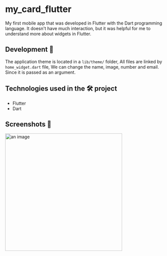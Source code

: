 # my_card_flutter

My first mobile app that was developed in Flutter with the Dart programming language. It doesn't have much interaction, but it was helpful for me to understand more about widgets in Flutter.

## Development 🧱

The application theme is located in a `lib/theme/` folder,
All files are linked by `home_widget.dart` file, We can change the name, image, number and email. Since it is passed as an argument.

## Technologies used in the 🛠 project

- Flutter
- Dart

## Screenshots 📱

<img src="./assets/índice.jpg" width="375" alt="an image" />
